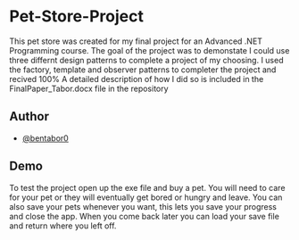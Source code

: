 # Pet-Store-Project

This pet store was created for my final project for an Advanced .NET Programming course. The goal of the project was to demonstate I could use three differnt design patterns to complete a project of my choosing. I used the factory, template and observer patterns to completer the project and recived 100% A detailed description of how I did so is included in the FinalPaper_Tabor.docx file in the repository


## Author

- [@bentabor0](https://github.com/bentabor0)


## Demo

To test the project open up the exe file and buy a pet. You will need to care for your pet or they will eventually get bored or hungry and leave. You can also save your pets whenever you want, this lets you save your progress and close the app. When you come back later you can load your save file and return where you left off.
